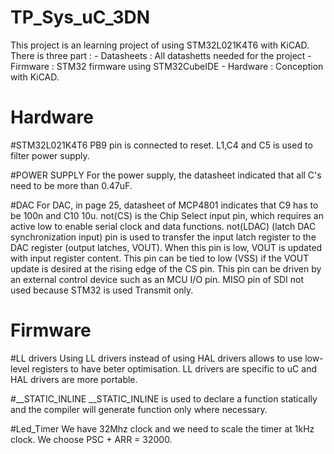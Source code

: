 # TP_Sys_uC_3DN

This project is an learning project of using STM32L021K4T6 with KiCAD.
There is three part : 
	- Datasheets : All datashetts needed for the project
	- Firmware : STM32 firmware using STM32CubeIDE
	- Hardware : Conception with KiCAD.

# Hardware

#STM32L021K4T6
PB9 pin is connected to reset. L1,C4 and C5 is used to filter power supply.

#POWER SUPPLY
For the power supply, the datasheet indicated that all C's need to be more than 0.47uF.

#DAC
For DAC, in page 25, datasheet of MCP4801 indicates that C9 has to be 100n and C10 10u. 
not(CS) is the Chip Select input pin, which requires an active low to enable serial clock and data functions. 
not(LDAC) (latch DAC synchronization input) pin is used to transfer the input latch register to the DAC register (output latches, VOUT). 
When this pin is low, VOUT is updated with input register content. 
This pin can be tied to low (VSS) if the VOUT update is desired at the rising edge of the CS pin. 
This pin can be driven by an external control device such as an MCU I/O pin. 
MISO pin of SDI not used because STM32 is used Transmit only.

# Firmware

#LL drivers
Using LL drivers instead of using HAL drivers allows to use low-level registers to have beter optimisation.
LL drivers are specific to uC and HAL drivers are more portable.

#__STATIC_INLINE
__STATIC_INLINE is used to declare a function statically and the compiler will generate function only where necessary.

#Led_Timer
We have 32Mhz clock and we need to scale the timer at 1kHz clock. We choose PSC + ARR  = 32000.